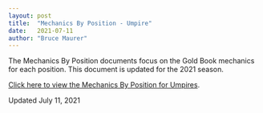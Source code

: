 ```yaml
---
layout: post
title:  "Mechanics By Position - Umpire"
date:   2021-07-11
author: "Bruce Maurer"
---
```


The Mechanics By Position documents focus on the Gold Book mechanics for each
position. This document is updated for the 2021 season.

[Click here to view the Mechanics By Position for Umpires](https://storage.googleapis.com/ohsaa-websites/mechanics/2021-mechanics-by-position-u.pdf).

Updated July 11, 2021
